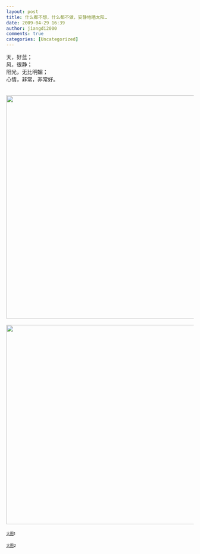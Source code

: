 ```yaml
---
layout: post
title: 什么都不想，什么都不做，安静地晒太阳…
date: 2009-04-29 16:39
author: jiangdi2000
comments: true
categories: [Uncategorized]
---
```

<div id="msgcns!C840C88DA912213B!1503" class="bvMsg"> 天，好蓝；<br />风，很静；<br />阳光，无比明媚；<br />心情，非常，非常好。<br /><br /><br /><img src="http://api.photoshop.com/home_3dd7e3b4caaa4ff380edc3dd58c301e6/adobe-px-assets/0f3635b1d7fb476a9b7b885988676e19" height="600" width="800" /><br /><br /><img src="http://api.photoshop.com/home_3dd7e3b4caaa4ff380edc3dd58c301e6/adobe-px-assets/f541afc06efb4950ae5db72df862d917" height="536" width="800" /><br /><br /><font size="1"><a target="_blank" href="http://api.photoshop.com/home_3dd7e3b4caaa4ff380edc3dd58c301e6/adobe-px-assets/0f3635b1d7fb476a9b7b885988676e19">大图</a>1<br /></font><br /><font size="1"><a target="_blank" href="http://api.photoshop.com/home_3dd7e3b4caaa4ff380edc3dd58c301e6/adobe-px-assets/f541afc06efb4950ae5db72df862d917">大图</a>2</font><br /></div>
